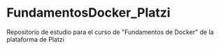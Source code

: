 # FundamentosDocker_Platzi
Repositorio de estudio para el curso de "Fundamentos de Docker" de la plataforma de Platzi
